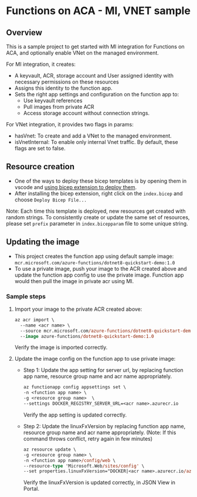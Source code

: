 # Functions on ACA - MI, VNET sample

## Overview

This is a sample project to get started with MI integration for Functions on ACA, and optionally enable VNet on the managed environment.

For MI integration, it creates:
- A keyvault, ACR, storage account and User assigned identity with necessary permissions on these resources
- Assigns this identity to the function app.
- Sets the right app settings and configuration on the function app to:
  - Use keyvault references
  - Pull images from private ACR
  - Access storage account without connection strings.

For VNet integration, it provides two flags in params:
- hasVnet: To create and add a VNet to the managed environment.
- isVnetInternal: To enable only internal Vnet traffic.
By default, these flags are set to false.

## Resource creation

- One of the ways to deploy these bicep templates is by opening them in vscode and [using bicep extension to deploy them](https://learn.microsoft.com/en-us/azure/azure-resource-manager/bicep/visual-studio-code?tabs=CLI#deploy-bicep-file).
- After installing the bicep extension, right click on the `index.bicep` and choose `Deploy Bicep File...`

Note: Each time this template is deployed, new resources get created with random strings. To consistently create or update the same set of resources, please set `prefix` parameter in `index.bicepparam` file to some unique string.

## Updating the image

- This project creates the function app using default sample image: `mcr.microsoft.com/azure-functions/dotnet8-quickstart-demo:1.0`
- To use a private image, push your image to the ACR created above and update the function app config to use the private image. Function app would then pull the image in private acr using MI.

### Sample steps

1. Import your image to the private ACR created above:
   ```ps
   az acr import \
     --name <acr name> \
     --source mcr.microsoft.com/azure-functions/dotnet8-quickstart-demo:1.0 \
     --image azure-functions/dotnet8-quickstart-demo:1.0
   ```
   Verify the image is imported correctly.

2. Update the image config on the function app to use private image:

   -  Step 1: Update the app setting for server url, by replacing function app name, resource group name and acr name appropriately.
       ```ps
       az functionapp config appsettings set \
       -n <function app name> \
       -g <resource group name>  \
       --settings DOCKER_REGISTRY_SERVER_URL=<acr name>.azurecr.io
       ```
      Verify the app setting is updated correctly.

   - Step 2: Update the linuxFxVersion by replacing function app name, resource group name and acr name appropriately. (Note: If this command throws conflict, retry again in few minutes)
   
        ```ps
        az resource update \
        -g <resource group name> \
        -n <function app name>/config/web \
        --resource-type 'Microsoft.Web/sites/config' \
        --set properties.linuxFxVersion="DOCKER|<acr name>.azurecr.io/azure-functions/dotnet8-quickstart-demo:1.0"
        ```
      Verify the linuxFxVersion is updated correctly, in JSON View in Portal. 
